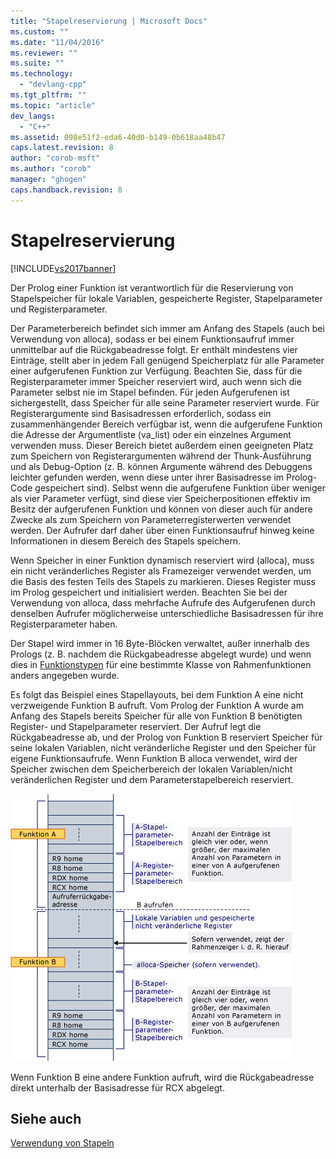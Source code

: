 ```yaml
---
title: "Stapelreservierung | Microsoft Docs"
ms.custom: ""
ms.date: "11/04/2016"
ms.reviewer: ""
ms.suite: ""
ms.technology: 
  - "devlang-cpp"
ms.tgt_pltfrm: ""
ms.topic: "article"
dev_langs: 
  - "C++"
ms.assetid: 098e51f2-eda6-40d0-b149-0b618aa48b47
caps.latest.revision: 8
author: "corob-msft"
ms.author: "corob"
manager: "ghogen"
caps.handback.revision: 8
---
```

# Stapelreservierung
[!INCLUDE[vs2017banner](../assembler/inline/includes/vs2017banner.md)]

Der Prolog einer Funktion ist verantwortlich für die Reservierung von Stapelspeicher für lokale Variablen, gespeicherte Register, Stapelparameter und Registerparameter.  
  
 Der Parameterbereich befindet sich immer am Anfang des Stapels \(auch bei Verwendung von alloca\), sodass er bei einem Funktionsaufruf immer unmittelbar auf die Rückgabeadresse folgt.  Er enthält mindestens vier Einträge, stellt aber in jedem Fall genügend Speicherplatz für alle Parameter einer aufgerufenen Funktion zur Verfügung.  Beachten Sie, dass für die Registerparameter immer Speicher reserviert wird, auch wenn sich die Parameter selbst nie im Stapel befinden. Für jeden Aufgerufenen ist sichergestellt, dass Speicher für alle seine Parameter reserviert wurde.  Für Registerargumente sind Basisadressen erforderlich, sodass ein zusammenhängender Bereich verfügbar ist, wenn die aufgerufene Funktion die Adresse der Argumentliste \(va\_list\) oder ein einzelnes Argument verwenden muss.  Dieser Bereich bietet außerdem einen geeigneten Platz zum Speichern von Registerargumenten während der Thunk\-Ausführung und als Debug\-Option \(z. B. können Argumente während des Debuggens leichter gefunden werden, wenn diese unter ihrer Basisadresse im Prolog\-Code gespeichert sind\).  Selbst wenn die aufgerufene Funktion über weniger als vier Parameter verfügt, sind diese vier Speicherpositionen effektiv im Besitz der aufgerufenen Funktion und können von dieser auch für andere Zwecke als zum Speichern von Parameterregisterwerten verwendet werden.  Der Aufrufer darf daher über einen Funktionsaufruf hinweg keine Informationen in diesem Bereich des Stapels speichern.  
  
 Wenn Speicher in einer Funktion dynamisch reserviert wird \(alloca\), muss ein nicht veränderliches Register als Framezeiger verwendet werden, um die Basis des festen Teils des Stapels zu markieren. Dieses Register muss im Prolog gespeichert und initialisiert werden.  Beachten Sie bei der Verwendung von alloca, dass mehrfache Aufrufe des Aufgerufenen durch denselben Aufrufer möglicherweise unterschiedliche Basisadressen für ihre Registerparameter haben.  
  
 Der Stapel wird immer in 16 Byte\-Blöcken verwaltet, außer innerhalb des Prologs \(z. B. nachdem die Rückgabeadresse abgelegt wurde\) und wenn dies in [Funktionstypen](../build/function-types.md) für eine bestimmte Klasse von Rahmenfunktionen anders angegeben wurde.  
  
 Es folgt das Beispiel eines Stapellayouts, bei dem Funktion A eine nicht verzweigende Funktion B aufruft.  Vom Prolog der Funktion A wurde am Anfang des Stapels bereits Speicher für alle von Funktion B benötigten Register\- und Stapelparameter reserviert.  Der Aufruf legt die Rückgabeadresse ab, und der Prolog von Funktion B reserviert Speicher für seine lokalen Variablen, nicht veränderliche Register und den Speicher für eigene Funktionsaufrufe.  Wenn Funktion B alloca verwendet, wird der Speicher zwischen dem Speicherbereich der lokalen Variablen\/nicht veränderlichen Register und dem Parameterstapelbereich reserviert.  
  
 ![AMD&#45;Konvertierungsbeispiel](../build/media/vcamd_conv_ex_5.png "vcAmd\_conv\_ex\_5")  
  
 Wenn Funktion B eine andere Funktion aufruft, wird die Rückgabeadresse direkt unterhalb der Basisadresse für RCX abgelegt.  
  
## Siehe auch  
 [Verwendung von Stapeln](../build/stack-usage.md)